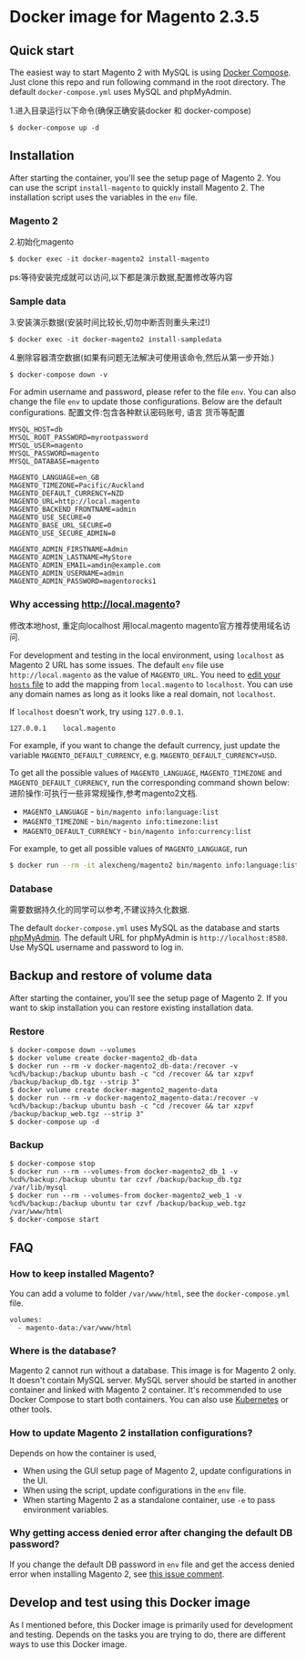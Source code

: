 # Docker image for Magento 2.3.5

## Quick start

The easiest way to start Magento 2 with MySQL is using [Docker Compose](https://docs.docker.com/compose/). Just clone this repo and run following command in the root directory. The default `docker-compose.yml` uses MySQL and phpMyAdmin.

1.进入目录运行以下命令(确保正确安装docker 和 docker-compose)
~~~
$ docker-compose up -d
~~~


## Installation

After starting the container, you'll see the setup page of Magento 2. You can use the script `install-magento` to quickly install Magento 2. The installation script uses the variables in the `env` file.

### Magento 2
2.初始化magento
~~~
$ docker exec -it docker-magento2 install-magento
~~~

ps:等待安装完成就可以访问,以下都是演示数据,配置修改等内容

### Sample data

3.安装演示数据(安装时间比较长,切勿中断否则重头来过!)
~~~
$ docker exec -it docker-magento2 install-sampledata
~~~

4.删除容器清空数据(如果有问题无法解决可使用该命令,然后从第一步开始.)
~~~
$ docker-compose down -v
~~~


For admin username and password, please refer to the file `env`. You can also change the file `env` to update those configurations. Below are the default configurations.
配置文件:包含各种默认密码账号, 语言 货币等配置
~~~
MYSQL_HOST=db
MYSQL_ROOT_PASSWORD=myrootpassword
MYSQL_USER=magento
MYSQL_PASSWORD=magento
MYSQL_DATABASE=magento

MAGENTO_LANGUAGE=en_GB
MAGENTO_TIMEZONE=Pacific/Auckland
MAGENTO_DEFAULT_CURRENCY=NZD
MAGENTO_URL=http://local.magento
MAGENTO_BACKEND_FRONTNAME=admin
MAGENTO_USE_SECURE=0
MAGENTO_BASE_URL_SECURE=0
MAGENTO_USE_SECURE_ADMIN=0

MAGENTO_ADMIN_FIRSTNAME=Admin
MAGENTO_ADMIN_LASTNAME=MyStore
MAGENTO_ADMIN_EMAIL=amdin@example.com
MAGENTO_ADMIN_USERNAME=admin
MAGENTO_ADMIN_PASSWORD=magentorocks1
~~~

### Why accessing http://local.magento?
修改本地host, 重定向localhost   用local.magento    magento官方推荐使用域名访问.

For development and testing in the local environment, using `localhost` as Magento 2 URL has some issues. The default `env` file use `http://local.magento` as the value of `MAGENTO_URL`. You need to [edit your `hosts` file](https://support.rackspace.com/how-to/modify-your-hosts-file/) to add the mapping from `local.magento` to `localhost`. You can use any domain names as long as it looks like a real domain, not `localhost`.

If `localhost` doesn't work, try using `127.0.0.1`.

```
127.0.0.1    local.magento
```

For example, if you want to change the default currency, just update the variable `MAGENTO_DEFAULT_CURRENCY`, e.g. `MAGENTO_DEFAULT_CURRENCY=USD`.

To get all the possible values of `MAGENTO_LANGUAGE`, `MAGENTO_TIMEZONE` and `MAGENTO_DEFAULT_CURRENCY`, run the corresponding command shown below:
进阶操作:可执行一些非常规操作,参考magento2文档.

* `MAGENTO_LANGUAGE` - `bin/magento info:language:list`
* `MAGENTO_TIMEZONE` - `bin/magento info:timezone:list`
* `MAGENTO_DEFAULT_CURRENCY` - `bin/magento info:currency:list`

For example, to get all possible values of `MAGENTO_LANGUAGE`, run

```bash
$ docker run --rm -it alexcheng/magento2 bin/magento info:language:list
```

### Database
需要数据持久化的同学可以参考,不建议持久化数据.

The default `docker-compose.yml` uses MySQL as the database and starts [phpMyAdmin](https://www.phpmyadmin.net/). The default URL for phpMyAdmin is `http://localhost:8580`. Use MySQL username and password to log in.


## Backup and restore of volume data

After starting the container, you'll see the setup page of Magento 2. If you want to skip installation you can restore existing installation data.

### Restore
~~~
$ docker-compose down --volumes
$ docker volume create docker-magento2_db-data
$ docker run --rm -v docker-magento2_db-data:/recover -v %cd%/backup:/backup ubuntu bash -c "cd /recover && tar xzpvf /backup/backup_db.tgz --strip 3"
$ docker volume create docker-magento2_magento-data
$ docker run --rm -v docker-magento2_magento-data:/recover -v %cd%/backup:/backup ubuntu bash -c "cd /recover && tar xzpvf /backup/backup_web.tgz --strip 3"
$ docker-compose up -d
~~~

### Backup
~~~
$ docker-compose stop
$ docker run --rm --volumes-from docker-magento2_db_1 -v %cd%/backup:/backup ubuntu tar czvf /backup/backup_db.tgz /var/lib/mysql
$ docker run --rm --volumes-from docker-magento2_web_1 -v %cd%/backup:/backup ubuntu tar czvf /backup/backup_web.tgz /var/www/html
$ docker-compose start
~~~

## FAQ

### How to keep installed Magento?

You can add a volume to folder `/var/www/html`, see the `docker-compose.yml` file.

```
volumes: 
  - magento-data:/var/www/html 
```

### Where is the database?

Magento 2 cannot run without a database. This image is for Magento 2 only. It doesn't contain MySQL server. MySQL server should be started in another container and linked with Magento 2 container. It's recommended to use Docker Compose to start both containers. You can also use [Kubernetes](https://kubernetes.io/) or other tools.



### How to update Magento 2 installation configurations?

Depends on how the container is used,

* When using the GUI setup page of Magento 2, update configurations in the UI.
* When using the script, update configurations in the `env` file. 
* When starting Magento 2 as a standalone container, use `-e` to pass environment variables.

### Why getting access denied error after changing the default DB password?

If you change the default DB password in `env` file and get the access denied error when installing Magento 2, see [this issue comment](https://github.com/alexcheng1982/docker-magento2/issues/10#issuecomment-355382150).

## Develop and test using this Docker image

As I mentioned before, this Docker image is primarily used for development and testing. Depends on the tasks you are trying to do, there are different ways to use this Docker image.
